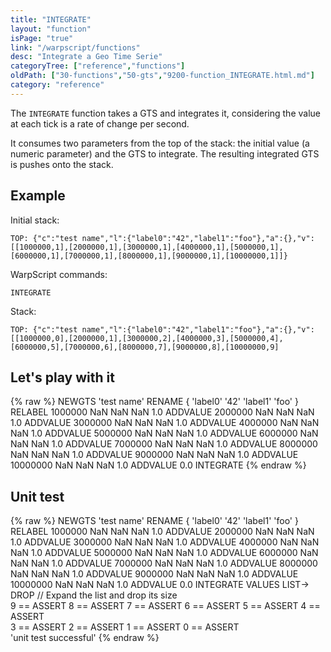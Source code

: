 ```yaml
---
title: "INTEGRATE"
layout: "function"
isPage: "true"
link: "/warpscript/functions"
desc: "Integrate a Geo Time Serie"
categoryTree: ["reference","functions"]
oldPath: ["30-functions","50-gts","9200-function_INTEGRATE.html.md"]
category: "reference"
---
```

 

The `INTEGRATE` function takes a GTS and integrates it, considering the value at each tick is a rate of change per second. 

It consumes two parameters from the top of the stack: the initial value (a numeric parameter) and the GTS to integrate.
The resulting integrated GTS is pushes onto the stack.


## Example ##

Initial stack:

    TOP: {"c":"test name","l":{"label0":"42","label1":"foo"},"a":{},"v":[[1000000,1],[2000000,1],[3000000,1],[4000000,1],[5000000,1],[6000000,1],[7000000,1],[8000000,1],[9000000,1],[10000000,1]]}


WarpScript commands:


    INTEGRATE

Stack: 

    TOP: {"c":"test name","l":{"label0":"42","label1":"foo"},"a":{},"v":[[1000000,0],[2000000,1],[3000000,2],[4000000,3],[5000000,4],[6000000,5],[7000000,6],[8000000,7],[9000000,8],[10000000,9]


## Let's play with it ##

{% raw %}
<warp10-warpscript-widget backend="{{backend}}"  exec-endpoint="{{execEndpoint}}">NEWGTS 
'test name'
RENAME
{ 'label0' '42' 'label1' 'foo' }
RELABEL
1000000  NaN NaN NaN 1.0 ADDVALUE
2000000  NaN NaN NaN 1.0 ADDVALUE
3000000  NaN NaN NaN 1.0 ADDVALUE
4000000  NaN NaN NaN 1.0 ADDVALUE
5000000  NaN NaN NaN 1.0 ADDVALUE
6000000  NaN NaN NaN 1.0 ADDVALUE
7000000  NaN NaN NaN 1.0 ADDVALUE
8000000  NaN NaN NaN 1.0 ADDVALUE
9000000 NaN NaN NaN  1.0 ADDVALUE
10000000 NaN NaN NaN  1.0 ADDVALUE
0.0
INTEGRATE
</warp10-warpscript-widget>
{% endraw %}


## Unit test ##

{% raw %}
<warp10-warpscript-widget backend="{{backend}}"  exec-endpoint="{{execEndpoint}}">NEWGTS 
'test name'
RENAME
{ 'label0' '42' 'label1' 'foo' }
RELABEL
1000000  NaN NaN NaN 1.0 ADDVALUE
2000000  NaN NaN NaN 1.0 ADDVALUE
3000000  NaN NaN NaN 1.0 ADDVALUE
4000000  NaN NaN NaN 1.0 ADDVALUE
5000000  NaN NaN NaN 1.0 ADDVALUE
6000000  NaN NaN NaN 1.0 ADDVALUE
7000000  NaN NaN NaN 1.0 ADDVALUE
8000000  NaN NaN NaN 1.0 ADDVALUE
9000000 NaN NaN NaN  1.0 ADDVALUE
10000000 NaN NaN NaN  1.0 ADDVALUE
0.0
INTEGRATE
VALUES LIST-> DROP         // Expand the list and drop its size  
9 == ASSERT   8 == ASSERT   7 == ASSERT
6 == ASSERT   5 == ASSERT   4 == ASSERT  
3 == ASSERT   2 == ASSERT   1 == ASSERT
0 == ASSERT   
'unit test successful'
</warp10-warpscript-widget>
{% endraw %} 
